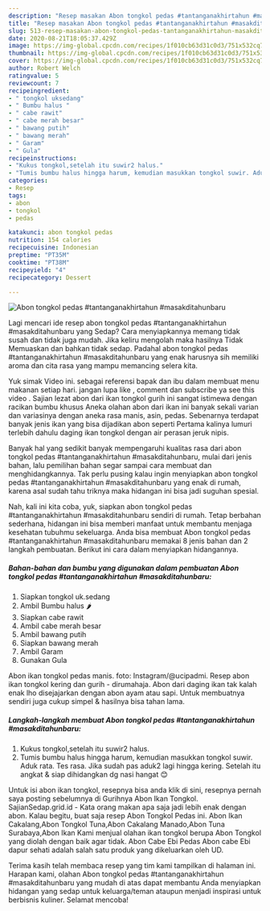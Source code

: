 ```yaml
---
description: "Resep masakan Abon tongkol pedas #tantanganakhirtahun #masakditahunbaru | Cara Buat Abon tongkol pedas #tantanganakhirtahun #masakditahunbaru Yang Bisa Manjain Lidah"
title: "Resep masakan Abon tongkol pedas #tantanganakhirtahun #masakditahunbaru | Cara Buat Abon tongkol pedas #tantanganakhirtahun #masakditahunbaru Yang Bisa Manjain Lidah"
slug: 513-resep-masakan-abon-tongkol-pedas-tantanganakhirtahun-masakditahunbaru-cara-buat-abon-tongkol-pedas-tantanganakhirtahun-masakditahunbaru-yang-bisa-manjain-lidah
date: 2020-08-21T18:05:37.429Z
image: https://img-global.cpcdn.com/recipes/1f010cb63d31c0d3/751x532cq70/abon-tongkol-pedas-tantanganakhirtahun-masakditahunbaru-foto-resep-utama.jpg
thumbnail: https://img-global.cpcdn.com/recipes/1f010cb63d31c0d3/751x532cq70/abon-tongkol-pedas-tantanganakhirtahun-masakditahunbaru-foto-resep-utama.jpg
cover: https://img-global.cpcdn.com/recipes/1f010cb63d31c0d3/751x532cq70/abon-tongkol-pedas-tantanganakhirtahun-masakditahunbaru-foto-resep-utama.jpg
author: Robert Welch
ratingvalue: 5
reviewcount: 7
recipeingredient:
- " tongkol uksedang"
- " Bumbu halus "
- " cabe rawit"
- " cabe merah besar"
- " bawang putih"
- " bawang merah"
- " Garam"
- " Gula"
recipeinstructions:
- "Kukus tongkol,setelah itu suwir2 halus."
- "Tumis bumbu halus hingga harum, kemudian masukkan tongkol suwir. Aduk rata. Tes rasa. Jika sudah pas aduk2 lagi hingga kering. Setelah itu angkat &amp; siap dihidangkan dg nasi hangat 😊"
categories:
- Resep
tags:
- abon
- tongkol
- pedas

katakunci: abon tongkol pedas 
nutrition: 154 calories
recipecuisine: Indonesian
preptime: "PT35M"
cooktime: "PT38M"
recipeyield: "4"
recipecategory: Dessert

---
```



![Abon tongkol pedas #tantanganakhirtahun #masakditahunbaru](https://img-global.cpcdn.com/recipes/1f010cb63d31c0d3/751x532cq70/abon-tongkol-pedas-tantanganakhirtahun-masakditahunbaru-foto-resep-utama.jpg)

Lagi mencari ide resep abon tongkol pedas #tantanganakhirtahun #masakditahunbaru yang Sedap? Cara menyiapkannya memang tidak susah dan tidak juga mudah. Jika keliru mengolah maka hasilnya Tidak Memuaskan dan bahkan tidak sedap. Padahal abon tongkol pedas #tantanganakhirtahun #masakditahunbaru yang enak harusnya sih memiliki aroma dan cita rasa yang mampu memancing selera kita.

Yuk simak Video ini. sebagai referensi bapak dan ibu dalam membuat menu makanan setiap hari. jangan lupa like , comment dan subscribe ya see this video . Sajian lezat abon dari ikan tongkol gurih ini sangat istimewa dengan racikan bumbu khusus Aneka olahan abon dari ikan ini banyak sekali varian dan variasinya dengan aneka rasa manis, asin, pedas. Sebenarnya terdapat banyak jenis ikan yang bisa dijadikan abon seperti Pertama kalinya lumuri terlebih dahulu daging ikan tongkol dengan air perasan jeruk nipis.

Banyak hal yang sedikit banyak mempengaruhi kualitas rasa dari abon tongkol pedas #tantanganakhirtahun #masakditahunbaru, mulai dari jenis bahan, lalu pemilihan bahan segar sampai cara membuat dan menghidangkannya. Tak perlu pusing kalau ingin menyiapkan abon tongkol pedas #tantanganakhirtahun #masakditahunbaru yang enak di rumah, karena asal sudah tahu triknya maka hidangan ini bisa jadi suguhan spesial.


Nah, kali ini kita coba, yuk, siapkan abon tongkol pedas #tantanganakhirtahun #masakditahunbaru sendiri di rumah. Tetap berbahan sederhana, hidangan ini bisa memberi manfaat untuk membantu menjaga kesehatan tubuhmu sekeluarga. Anda bisa membuat Abon tongkol pedas #tantanganakhirtahun #masakditahunbaru memakai 8 jenis bahan dan 2 langkah pembuatan. Berikut ini cara dalam menyiapkan hidangannya.

<!--inarticleads1-->

##### Bahan-bahan dan bumbu yang digunakan dalam pembuatan Abon tongkol pedas #tantanganakhirtahun #masakditahunbaru:

1. Siapkan  tongkol uk.sedang
1. Ambil  Bumbu halus 🌶
1. Siapkan  cabe rawit
1. Ambil  cabe merah besar
1. Ambil  bawang putih
1. Siapkan  bawang merah
1. Ambil  Garam
1. Gunakan  Gula


Abon ikan tongkol pedas manis. foto: Instagram/@ucipadmi. Resep abon ikan tongkol kering dan gurih - dirumahaja. Abon dari daging ikan tak kalah enak lho disejajarkan dengan abon ayam atau sapi. Untuk membuatnya sendiri juga cukup simpel &amp; hasilnya bisa tahan lama. 

<!--inarticleads2-->

##### Langkah-langkah membuat Abon tongkol pedas #tantanganakhirtahun #masakditahunbaru:

1. Kukus tongkol,setelah itu suwir2 halus.
1. Tumis bumbu halus hingga harum, kemudian masukkan tongkol suwir. Aduk rata. Tes rasa. Jika sudah pas aduk2 lagi hingga kering. Setelah itu angkat &amp; siap dihidangkan dg nasi hangat 😊


Untuk isi abon ikan tongkol, resepnya bisa anda klik di sini, resepnya pernah saya posting sebelumnya di Gurihnya Abon Ikan Tongkol. SajianSedap.grid.id - Kata orang makan apa saja jadi lebih enak dengan abon. Kalau begitu, buat saja resep Abon Tongkol Pedas ini. Abon Ikan Cakalang,Abon Tongkol Tuna,Abon Cakalang Manado,Abon Tuna Surabaya,Abon Ikan Kami menjual olahan ikan tongkol berupa Abon Tongkol yang diolah dengan baik agar tidak. Abon Cabe Ebi Pedas Abon cabe Ebi dapur sehati adalah salah satu produk yang dikeluarkan oleh UD. 

Terima kasih telah membaca resep yang tim kami tampilkan di halaman ini. Harapan kami, olahan Abon tongkol pedas #tantanganakhirtahun #masakditahunbaru yang mudah di atas dapat membantu Anda menyiapkan hidangan yang sedap untuk keluarga/teman ataupun menjadi inspirasi untuk berbisnis kuliner. Selamat mencoba!
